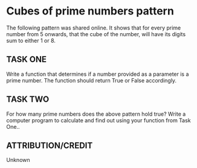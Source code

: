 # Cubes of prime numbers pattern

The following pattern was shared online.  It shows that for every prime number from 5 onwards, that the cube of the number, will have its digits sum to either 1 or 8.

## TASK ONE

Write a function that determines if a number provided as a parameter is a prime number. The function should return True or False accordingly.

## TASK TWO

For how many prime numbers does the above pattern hold true? Write a computer program to calculate and find out using your function from Task One..

## ATTRIBUTION/CREDIT

Unknown
